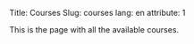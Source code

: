 Title: Courses
Slug: courses
lang: en
attribute: 1


This is the page with all the available courses.
